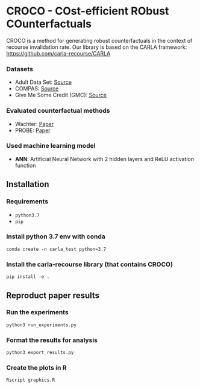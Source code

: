 
# CROCO - COst-efficient RObust COunterfactuals 

CROCO is a method for generating robust counterfactuals in the context of recourse invalidation rate.
Our library is based on the CARLA framework: https://github.com/carla-recourse/CARLA


### Datasets

- Adult Data Set: [Source](https://archive.ics.uci.edu/ml/datasets/adult)
- COMPAS: [Source](https://www.kaggle.com/danofer/compass)
- Give Me Some Credit (GMC): [Source](https://www.kaggle.com/c/GiveMeSomeCredit/data)

### Evaluated counterfactual methods

- Wachter: [Paper](https://arxiv.org/ftp/arxiv/papers/1711/1711.00399.pdf)
- PROBE: [Paper](https://openreview.net/forum?id=sC-PmTsiTB)


### Used machine learning model

- **ANN**: Artificial Neural Network with 2 hidden layers and ReLU activation function



## Installation

### Requirements

- `python3.7`
- `pip`


### Install python 3.7 env with conda 
```
conda create -n carla_test python=3.7
```
### Install the carla-recourse library (that contains CROCO)

```
pip install -e . 
```

## Reproduct paper results 


### Run the experiments 
```
python3 run_experiments.py 
```
### Format the results for analysis 
```
python3 export_results.py 
```

### Create the plots in R 
```
Rscript graphics.R
```

